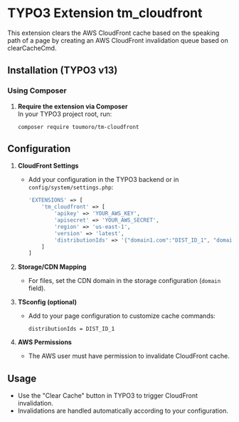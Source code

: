 # TYPO3 Extension tm_cloudfront

This extension clears the AWS CloudFront cache based on the speaking path of a page by creating an AWS CloudFront invalidation queue based on clearCacheCmd.

## Installation (TYPO3 v13)

### Using Composer

1. **Require the extension via Composer**  
   In your TYPO3 project root, run:
   ```
   composer require toumoro/tm-cloudfront
   ```

## Configuration

1. **CloudFront Settings**
   - Add your configuration in the TYPO3 backend or in `config/system/settings.php`:
     ```php
     'EXTENSIONS' => [
         'tm_cloudfront' => [
             'apikey' => 'YOUR_AWS_KEY',
             'apisecret' => 'YOUR_AWS_SECRET',
             'region' => 'us-east-1',
             'version' => 'latest',
             'distributionIds' => '{"domain1.com":"DIST_ID_1", "domain2.com":"DIST_ID_2", "cdn.domain3.com":"DIST_ID_3", "domain4.com":"DIST_ID_4, DIST_ID_5"}'
         ]
     ]
     ```

2. **Storage/CDN Mapping**
   - For files, set the CDN domain in the storage configuration (`domain` field).

3. **TSconfig (optional)**
   - Add to your page configuration to customize cache commands:
     ```
     distributionIds = DIST_ID_1
     ```

4. **AWS Permissions**
   - The AWS user must have permission to invalidate CloudFront cache.

## Usage

- Use the "Clear Cache" button in TYPO3 to trigger CloudFront invalidation.
- Invalidations are handled automatically according to your configuration.